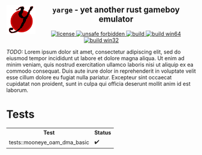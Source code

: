 <!--TITLE-->
<h2 align="center">
  <img alt="logo" src=".assets/yarge.svg" border="0" width="78" height="78" align="left">
  <code>yarge</code> - <b>y</b>et <b>a</b>nother <b>r</b>ust <b>g</b>ameboy <b>e</b>mulator<br>
</h2>
<!--BADGES-->
<div align="center">
  <a href="https://github.com/griffi-gh/yarge/blob/master/LICENSE">
    <img alt="license" src="https://shields.io/github/license/griffi-gh/yarge  " border="0">
  </a>
  <a href="https://github.com/rust-secure-code/safety-dance/">
    <img alt="unsafe forbidden" src="https://img.shields.io/badge/unsafe-forbidden-success.svg" border="0">
  </a>
  <a href="https://github.com/griffi-gh/yarge/actions">
    <img alt="build" src="https://shields.io/github/workflow/status/griffi-gh/yarge/Build" border="0">
  </a>
  <a href="https://nightly.link/griffi-gh/yarge/workflows/build/master/release-win64.zip">
    <img alt="build win64" src="https://img.shields.io/badge/build-win64-blue" border="0">
  </a>
  <a href="https://nightly.link/griffi-gh/yarge/workflows/build/master/release-lin64.zip">
    <img alt="build win32" src="https://img.shields.io/badge/build-lin64-blue" border="0">
  </a>
</div>
<p>
  <i>TODO:</i> Lorem ipsum dolor sit amet, consectetur adipiscing elit, sed do eiusmod tempor incididunt ut labore et dolore magna aliqua. Ut enim ad minim veniam, quis nostrud exercitation ullamco laboris nisi ut aliquip ex ea commodo consequat. Duis aute irure dolor in reprehenderit in voluptate velit esse cillum dolore eu fugiat nulla pariatur. Excepteur sint occaecat cupidatat non proident, sunt in culpa qui officia deserunt mollit anim id est laborum.
</p>
<h1>Tests</h1>
<p>
  <table><tr><th>Test</th><th>Status</th></tr><tr><td>tests::mooneye_oam_dma_basic</td><td>✔️</td></tr></table>
</p>
